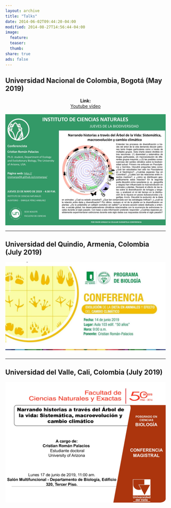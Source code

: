 ```yaml
---
layout: archive
title: "Talks"
date: 2014-06-02T09:44:20-04:00
modified: 2014-08-27T14:56:44-04:00
image:
  feature:
  teaser:
  thumb:
share: true
ads: false
---
```


## Universidad Nacional de Colombia, Bogotá (May 2019)

<p align="center">
  <b>Link:</b><br>
  <a href="https://www.youtube.com/watch?v=lwHcw65gxI0">Youtube video</a>
  <br><br>
  <img src="ICN_Talk_2019.jpg">
</p>

***

## Universidad del Quindio, Armenia, Colombia (July 2019)

<p align="center">

  <img src="UQ_Talk_2019.JPG">
</p>

***

## Universidad del Valle, Cali, Colombia (July 2019)

<p align="center">

  <img src="UV_Talk_2019.jpg">
</p>
